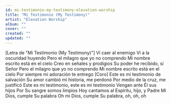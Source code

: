 ```yaml
---
id: mi-testimonio-my-testimony-elevation-worship
title: "Mi Testimonio (My Testimony)"
artist: "Elevation Worship"
album: ""
cover: ""
created: ""
updated: ""
---
```


[Letra de "Mi Testimonio (My Testimony)"]
Vi caer al enemigo
Vi a la oscuridad huyendo
Pero el milagro que yo no comprendo
Mi nombre escrito está en el cielo
Creo en señales y prodigios
Su poder he recibido, sí Señor
Pero el milagro que yo no comprendo
Mi nombre escrito está en el cielo
Por siempre mi adoración te entrego
[Coro]
Este es mi testimonio de salvación
Su amor cambió mi historia, me perdonó
Por medio de la cruz, me justificó
Este es mi testimonio, este es mi testimonio
Vengan ante Él sus hijos
Por Su sangre somos limpios
Hoy cantamos al Espíritu, hijo, y Padre
Mi Dios, cumple Su palabra
Oh mi Dios, cumple Su palabra, oh, oh, oh
